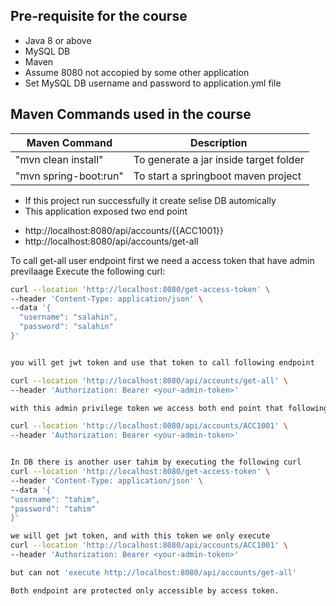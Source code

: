 ## Pre-requisite for the course
- Java 8 or above
- MySQL DB 
- Maven 
- Assume 8080 not accopied by some other application
- Set MySQL DB username and password to application.yml file
## Maven Commands used in the course

|     Maven Command       |     Description          |
| ------------- | ------------- |
| "mvn clean install" | To generate a jar inside target folder |
| "mvn spring-boot:run" | To start a springboot maven project |


- If this project run successfully it create selise DB automically
- This application exposed two end point

* http://localhost:8080/api/accounts/{{ACC1001}}
* http://localhost:8080/api/accounts/get-all 


To call get-all user endpoint 
    first we need a access token that have admin previlaage 
Execute the following curl:

```bash
curl --location 'http://localhost:8080/get-access-token' \
--header 'Content-Type: application/json' \
--data '{
  "username": "salahin",
  "password": "salahin"
}'


you will get jwt token and use that token to call following endpoint

curl --location 'http://localhost:8080/api/accounts/get-all' \
--header 'Authorization: Bearer <your-admin-token>'

with this admin privilege token we access both end point that following as well

curl --location 'http://localhost:8080/api/accounts/ACC1001' \
--header 'Authorization: Bearer <your-admin-token>'


In DB there is another user tahim by executing the following curl
curl --location 'http://localhost:8080/get-access-token' \
--header 'Content-Type: application/json' \
--data '{
"username": "tahim",
"password": "tahim"
}'

we will get jwt token, and with this token we only execute
curl --location 'http://localhost:8080/api/accounts/ACC1001' \
--header 'Authorization: Bearer <your-admin-token>'

but can not 'execute http://localhost:8080/api/accounts/get-all'

Both endpoint are protected only accessible by access token.